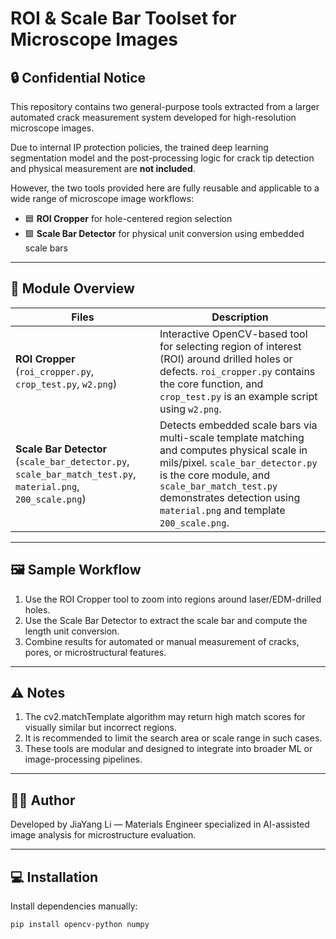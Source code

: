 # ROI & Scale Bar Toolset for Microscope Images

## 🔒 Confidential Notice

This repository contains two general-purpose tools extracted from a larger automated crack measurement system developed for high-resolution microscope images.

Due to internal IP protection policies, the trained deep learning segmentation model and the post-processing logic for crack tip detection and physical measurement are **not included**.

However, the two tools provided here are fully reusable and applicable to a wide range of microscope image workflows:
- 🟦 **ROI Cropper** for hole-centered region selection
- 🟩 **Scale Bar Detector** for physical unit conversion using embedded scale bars

---

## 🧭 Module Overview

| Files | Description |
|--------|-------------|
| **ROI Cropper** (`roi_cropper.py`, `crop_test.py`, `w2.png`) | Interactive OpenCV-based tool for selecting region of interest (ROI) around drilled holes or defects. `roi_cropper.py` contains the core function, and `crop_test.py` is an example script using `w2.png`. |
| **Scale Bar Detector** (`scale_bar_detector.py`, `scale_bar_match_test.py`, `material.png`, `200_scale.png`) | Detects embedded scale bars via multi-scale template matching and computes physical scale in mils/pixel. `scale_bar_detector.py` is the core module, and `scale_bar_match_test.py` demonstrates detection using `material.png` and template `200_scale.png`. |


---

## 🖼 Sample Workflow

1. Use the ROI Cropper tool to zoom into regions around laser/EDM-drilled holes.
2. Use the Scale Bar Detector to extract the scale bar and compute the length unit conversion.
3. Combine results for automated or manual measurement of cracks, pores, or microstructural features.

---

## ⚠️ Notes
1. The cv2.matchTemplate algorithm may return high match scores for visually similar but incorrect regions.
2. It is recommended to limit the search area or scale range in such cases.
3. These tools are modular and designed to integrate into broader ML or image-processing pipelines.


---

## 👨‍💻 Author
Developed by JiaYang Li — Materials Engineer specialized in AI-assisted image analysis for microstructure evaluation.

---

## 💻 Installation


Install dependencies manually:

```bash
pip install opencv-python numpy



